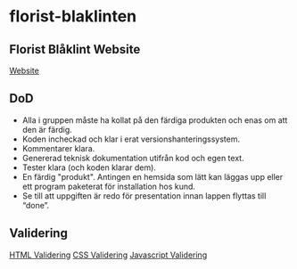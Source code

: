 # florist-blaklinten

## Florist Blåklint Website
[Website](https://ntig-uppsala.github.io/florist-blaklinten/florist-blaklint/)

## DoD
- Alla i gruppen måste ha kollat på den färdiga produkten och enas om att den är färdig.
- Koden incheckad och klar i erat versionshanteringssystem.
- Kommentarer klara.
- Genererad teknisk dokumentation utifrån kod och egen text.
- Tester klara (och koden klarar dem).
- En färdig "produkt". Antingen en hemsida som lätt kan läggas upp eller ett program paketerat för installation hos kund. 
- Se till att uppgiften är redo för presentation innan lappen flyttas till “done”.

## Validering
[HTML Validering](https://validator.w3.org/#validate_by_upload)
[CSS Validering](https://jigsaw.w3.org/css-validator/validator.html.en#validate_by_upload)
[Javascript Validering](https://javascriptvalidator.net/)
